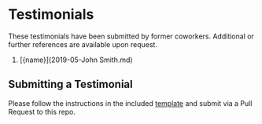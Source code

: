 # Testimonials

These testimonials have been submitted by former coworkers. Additional or further references are available upon request.

1. [{name}](2019-05-John Smith.md)

## Submitting a Testimonial

Please follow the instructions in the included [template](_template.md) and submit via a Pull Request to this repo.